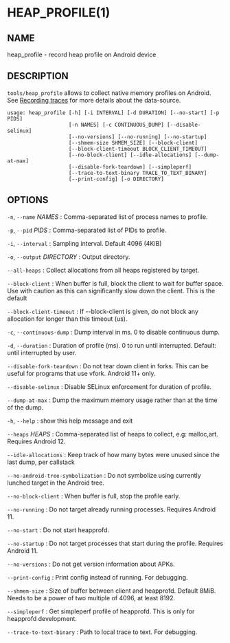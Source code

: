 # HEAP_PROFILE(1)

## NAME

heap_profile - record heap profile on Android device

## DESCRIPTION

`tools/heap_profile` allows to collect native memory profiles on Android.
See [Recording traces](/docs/data-sources/native-heap-profiler.md) for more
details about the data-source.

```
usage: heap_profile [-h] [-i INTERVAL] [-d DURATION] [--no-start] [-p PIDS]
                    [-n NAMES] [-c CONTINUOUS_DUMP] [--disable-selinux]
                    [--no-versions] [--no-running] [--no-startup]
                    [--shmem-size SHMEM_SIZE] [--block-client]
                    [--block-client-timeout BLOCK_CLIENT_TIMEOUT]
                    [--no-block-client] [--idle-allocations] [--dump-at-max]
                    [--disable-fork-teardown] [--simpleperf]
                    [--trace-to-text-binary TRACE_TO_TEXT_BINARY]
                    [--print-config] [-o DIRECTORY]
```

## OPTIONS
`-n`, `--name` _NAMES_
:    Comma-separated list of process names to profile.

`-p`, `--pid` _PIDS_
:    Comma-separated list of PIDs to profile.

`-i`, `--interval`
:    Sampling interval. Default 4096 (4KiB)

`-o`, `--output` _DIRECTORY_
:    Output directory.

`--all-heaps`
:    Collect allocations from all heaps registered by target.

`--block-client`
:    When buffer is full, block the client to wait for buffer space. Use with caution as this can significantly slow down the client. This is the default

`--block-client-timeout`
:    If --block-client is given, do not block any allocation for longer than this timeout (us).

`-c`, `--continuous-dump`
:    Dump interval in ms. 0 to disable continuous dump.

`-d`, `--duration`
:    Duration of profile (ms). 0 to run until interrupted. Default: until interrupted by user.

`--disable-fork-teardown`
:    Do not tear down client in forks. This can be useful for programs that use vfork. Android 11+ only.

`--disable-selinux`
:    Disable SELinux enforcement for duration of profile.

`--dump-at-max`
:    Dump the maximum memory usage rather than at the time of the dump.

`-h`, `--help`
:    show this help message and exit

`--heaps` _HEAPS_
:    Comma-separated list of heaps to collect, e.g: malloc,art. Requires Android 12.

`--idle-allocations`
:    Keep track of how many bytes were unused since the last dump, per callstack

`--no-android-tree-symbolization`
:    Do not symbolize using currently lunched target in the Android tree.

`--no-block-client`
:    When buffer is full, stop the profile early.

`--no-running`
:    Do not target already running processes. Requires Android 11.

`--no-start`
:    Do not start heapprofd.

`--no-startup`
:    Do not target processes that start during the profile. Requires Android 11.

`--no-versions`
:    Do not get version information about APKs.

`--print-config`
:    Print config instead of running. For debugging.

`--shmem-size`
:    Size of buffer between client and heapprofd. Default 8MiB. Needs to be a power of two multiple of 4096, at least 8192.

`--simpleperf`
:    Get simpleperf profile of heapprofd. This is only for heapprofd development.

`--trace-to-text-binary`
:    Path to local trace to text. For debugging.
